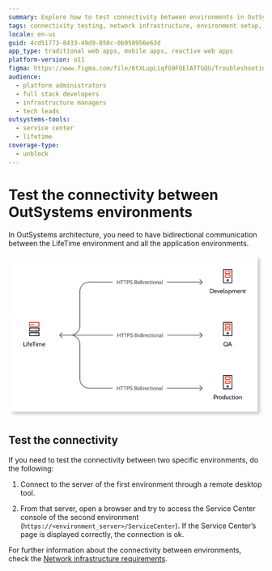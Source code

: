 ```yaml
---
summary: Explore how to test connectivity between environments in OutSystems 11 (O11) by accessing the Service Center console via HTTPS.
tags: connectivity testing, network infrastructure, environment setup, secure communication
locale: en-us
guid: 4cd51773-8433-49d9-850c-0b958956e63d
app_type: traditional web apps, mobile apps, reactive web apps
platform-version: o11
figma: https://www.figma.com/file/6tXLupLiqfG9FOElATTGQU/Troubleshooting?node-id=621:859
audience:
  - platform administrators
  - full stack developers
  - infrastructure managers
  - tech leads
outsystems-tools:
  - service center
  - lifetime
coverage-type:
  - unblock
---
```


# Test the connectivity between OutSystems environments

In OutSystems architecture, you need to have bidirectional communication between the LifeTime environment and all the application environments.

![Diagram showing bidirectional HTTPS communication between LifeTime and Development, QA, and Production environments in OutSystems.](images/test-env-connectivity-diag.png "OutSystems Environment Connectivity Diagram")

## Test the connectivity

If you need to test the connectivity between two specific environments, do the following:

1. Connect to the server of the first environment through a remote desktop tool.

1. From that server, open a browser and try to access the Service Center console of the second environment (`https://<environment_server>/ServiceCenter`). If the Service Center’s page is displayed correctly, the connection is ok.

For further information about the connectivity between environments, check the [Network infrastructure requirements](https://success.outsystems.com/Documentation/11/Setting_Up_OutSystems/OutSystems_network_requirements#Network_infrastructure_requirements).
